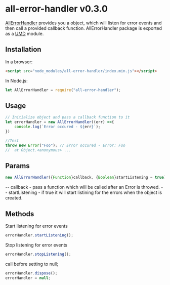# all-error-handler v0.3.0

[АllЕrrorHandler](https://github.com/jkanchelov/all-error-handler) provides you a object, which will listen for error events and then call a provided callback function.
АllЕrrorHandler package is  exported as a [UMD](https://github.com/umdjs/umd) module.

## Installation

In a browser:
```html
<script src="node_modules/all-error-handler/index.min.js"></script>
```

In Node.js:
```js
let AllErrorHandler = require("all-error-handler");
```

## Usage
````js
// Initialize object and pass a callback function to it
let errorHandler = new AllErrorHandler((err) =>{
    console.log(`Error occured - ${err}`);
})

//Test
throw new Error("Foo"); // Error occured - Error: Foo 
//  at Object.<anonymous> ...
````

## Params
```js
new AllErrorHandler({Function}callback, {Boolean}startListening = true)
````
-- callback - pass a function which will be called after an Error is throwed.
-- startListening - if true it will start listining for the errors when the object is created. 

## Methods
Start listening for error events 
```js
errorHandler.startListening();
````
Stop listening for error events
```js
errorHandler.stopListening();
````
call before setting  to null; 
```js
errorHandler.dispose();
errorHandler = null;
````
